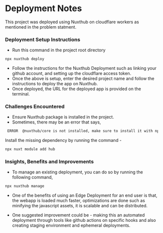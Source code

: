 # Deployment Notes

This project was deployed using Nuxthub on cloudflare workers as mentioned in the problem statment.

### Deployment Setup Instructions

- Run this command in the project root directory
```bash
npx nuxthub deploy
```
- Follow the instructions for the Nuxthub Deployment such as linking your github account, and setting up the cloudflare access token.
- Once the above is setup, enter the desired project name and follow the instructions to deploy the app on Nuxthub.
- Once deployed, the URL for the deployed app is provided on the terminal.

### Challenges Encountered

- Ensure Nuxthub package is installed in the project.
- Sometimes, there may be an error that says,

```bash
 ERROR  @nuxthub/core is not installed, make sure to install it with npx nuxt module add hub
```
Install the missing dependency by running the command -

```bash
npx nuxt module add hub
```

### Insights, Benefits and Improvements

- To manage an existing deployment, you can do so by running the following command,

```bash
npx nuxthub manage
```

- One of the benefits of using an Edge Deployment for an end user is that, the webapp is loaded much faster, optimizations are done such as minifying the javascript assets, it is scalable and can be distributed.

- One suggested improvement could be - making this an automated deployment through tools like github actions on specific hooks and also creating staging environment and ephemeral deployments.